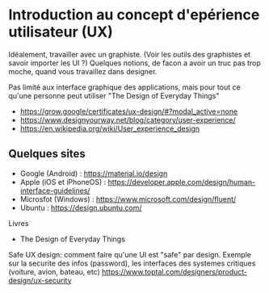 
# Introduction au concept d'epérience utilisateur (UX)

Idéalement, travailler avec un graphiste. (Voir les outils des graphistes et savoir importer les UI ?) Quelques notions, de facon a
avoir un truc pas trop moche, quand vous travaillez dans designer.

Pas limité aux interface graphique des applications, mais pour tout ce qu'une personne peut utiliser "The Design of Everyday Things"

- https://grow.google/certificates/ux-design/#?modal_active=none
- https://www.designyourway.net/blog/category/user-experience/
- https://en.wikipedia.org/wiki/User_experience_design

## Quelques sites

- Google (Android) : https://material.io/design
- Apple (iOS et iPhoneOS) : https://developer.apple.com/design/human-interface-guidelines/
- Microsfot (Windows) : https://www.microsoft.com/design/fluent/
- Ubuntu : https://design.ubuntu.com/

Livres 

- The Design of Everyday Things

Safe UX design: comment faire qu'une UI est "safe" par design. Exemple sur la securite des infos (password), les interfaces des 
systemes critiques (voiture, avion, bateau, etc) https://www.toptal.com/designers/product-design/ux-security
